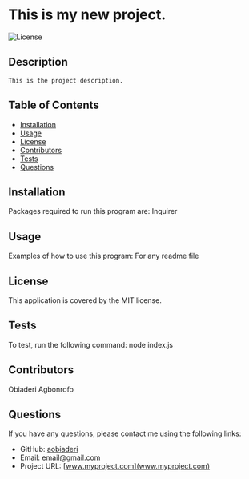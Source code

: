 # This is my new project.

  ![License](https://img.shields.io/badge/license-MIT-blue.svg)
  
  ## Description
    This is the project description.

  ## Table of Contents
  - [Installation](#installation)
  - [Usage](#usage)
  - [License](#license)
  - [Contributors](#contributors)
  - [Tests](#tests)
  - [Questions](#questions)

  ## Installation
  Packages required to run this program are: Inquirer
  
  ## Usage
  Examples of how to use this program: For any readme file 

  ## License
  This application is covered by the MIT license.

  ## Tests
  To test, run the following command: node index.js
  
  ## Contributors
  Obiaderi Agbonrofo

  ## Questions
  If you have any questions, please contact me using the following links:
  
  - GitHub: [aobiaderi](https://github.com/aobiaderi)
  - Email: [email@gmail.com](mailto:email@gmail.com)
  - Project URL: [www.myproject.com](www.myproject.com)


